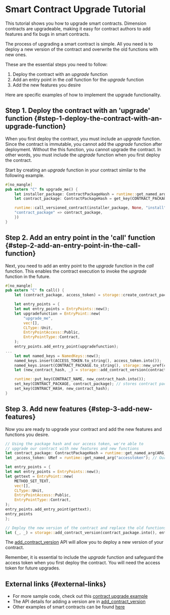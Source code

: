 # Smart Contract Upgrade Tutorial

This tutorial shows you how to upgrade smart contracts. Dimension contracts are upgradeable, making it easy for contract authors to add features and fix bugs in smart contracts.

The process of upgrading a smart contract is simple. All you need is to deploy a new version of the contract and overwrite the old functions with new ones.

These are the essential steps you need to follow:

1.  Deploy the contract with an _upgrade_ function
2.  Add an entry point in the _call_ function for the _upgrade_ function
3.  Add the new features you desire

Here are specific examples of how to implement the upgrade functionality.

## Step 1. Deploy the contract with an 'upgrade' function {#step-1-deploy-the-contract-with-an-upgrade-function}

When you first deploy the contract, you must include an _upgrade_ function. Since the contract is immutable, you cannot add the _upgrade_ function after deployment. Without the this function, you cannot upgrade the contract. In other words, you must include the _upgrade_ function when you first deploy the contract.

Start by creating an _upgrade_ function in your contract similar to the following example.

```rust
#[no_mangle]
pub extern "C" fn upgrade_me() {
    let installer_package: ContractPackageHash = runtime::get_named_arg("installer_package");
    let contract_package: ContractPackageHash = get_key(CONTRACT_PACKAGE);

    runtime::call_versioned_contract(installer_package, None, "install", runtime_args! {
    "contract_package" => contract_package,
    })
}
```

## Step 2. Add an entry point in the 'call' function {#step-2-add-an-entry-point-in-the-call-function}

Next, you need to add an entry point to the _upgrade_ function in the _call_ function. This enables the contract execution to invoke the _upgrade_ function in the future.

```rust
#[no_mangle]
pub extern "C" fn call() {
    let (contract_package, access_token) = storage::create_contract_package_at_hash();

    let entry_points = {
    let mut entry_points = EntryPoints::new();
    let upgradefunction = EntryPoint::new(
        "upgrade_me",
        vec![],
        CLType::Unit,
        EntryPointAccess::Public,
        EntryPointType::Contract,
    );
    entry_points.add_entry_point(upgradefunction);
...
    let mut named_keys = NamedKeys::new();
    named_keys.insert(ACCESS_TOKEN.to_string(), access_token.into());
    named_keys.insert(CONTRACT_PACKAGE.to_string(), storage::new_uref(contract_package).into());
    let (new_contract_hash, _) = storage::add_contract_version(contract_package, entry_points, named_keys);

    runtime::put_key(CONTRACT_NAME, new_contract_hash.into());
    set_key(CONTRACT_PACKAGE, contract_package); // stores contract package hash under account's named key
    set_key(CONTRACT_HASH, new_contract_hash);
}
```

## Step 3. Add new features {#step-3-add-new-features}

Now you are ready to upgrade your contract and add the new features and functions you desire.

```rust
// Using the package hash and our access token, we're able to
// upgrade our contract with new features and new functions
let contract_package: ContractPackageHash = runtime::get_named_arg(ARG_CONTRACT_PACKAGE); // Get the package hash of the first contract
let _access_token: URef = runtime::get_named_arg("accesstoken"); // Our secret access token, defined in the first version

let entry_points = {
let mut entry_points = EntryPoints::new();
let gettext = EntryPoint::new(
    METHOD_SET_TEXT,
    vec![],
    CLType::Unit,
    EntryPointAccess::Public,
    EntryPointType::Contract,
);
entry_points.add_entry_point(gettext);
entry_points
};

// Deploy the new version of the contract and replace the old functions with new one.
let (_, _) = storage::add_contract_version(contract_package.into(), entry_points, Default::deault());
```

The [add_contract_version](https://docs.rs/dimension-contract/latest/dimension_contract/contract_api/storage/fn.add_contract_version.html) API will allow you to deploy a new version of your contract.

Remember, it is essential to include the _upgrade_ function and safeguard the access token when you first deploy the contract. You will need the access token for future upgrades.

## External links {#external-links}

-   For more sample code, check out this [contract upgrade example](https://github.com/dimension-labs/contract-upgrade-example)
-   The API details for adding a version are in [add_contract_version](https://docs.rs/dimension-contract/latest/dimension_contract/contract_api/storage/fn.add_contract_version.html)
-   Other examples of smart contracts can be found [here](https://github.com/dimension-labs/dimension-node/tree/master/smart_contracts)
